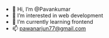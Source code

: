 - 👋 Hi, I’m @Pavankumar  
- 👀 I’m interested in web development 
- 🌱 I’m currently learning frontend 
- 📫 pawanarjun77@gmail.com

<!---
Pavanarju/Pavanarju is a ✨ special ✨ repository because its `README.md` (this file) appears on your GitHub profile.
You can click the Preview link to take a look at your changes.
--->
